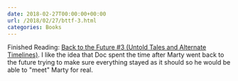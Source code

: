 ```yaml
---
date: 2018-02-27T00:00:00+00:00
url: /2018/02/27/bttf-3.html
categories: Books
---
```

Finished Reading: [Back to the Future #3 (Untold Tales and Alternate Timelines)](http://backtothefuture.wikia.com/wiki/Back_to_the_Future:_Untold_Tales_and_Alternate_Timelines_3). I like the idea that Doc spent the time after Marty went back to the future trying to make sure everything stayed as it should so he would be able to "meet" Marty for real.


